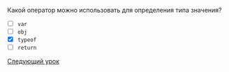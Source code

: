 Какой оператор можно использовать для определения типа значения?

- [ ] `var`
- [ ] `obj`
- [x] `typeof`
- [ ] `return`

[Следующий урок](../data-types/)
